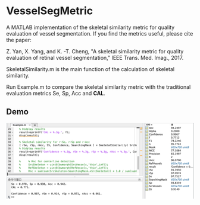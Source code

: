 # VesselSegMetric

A MATLAB implementation of the skeletal similarity metric for quality evaluation of vessel segmentation. If you find the metrics useful, please cite the paper:

Z. Yan, X. Yang, and K. -T. Cheng, "A skeletal similarity metric for quality evaluation of retinal vessel segmentation," IEEE Trans. Med. Imag., 2017. 

SkeletalSimilarity.m is the main function of the calculation of skeletal similarity.

Run Example.m to compare the skeletal similarity metric with the traditional evaluation metrics Se, Sp, Acc and **CAL**.

## Demo

<img src="https://github.com/lixiang007666/VesselSegMetric/blob/main/demo.png">
